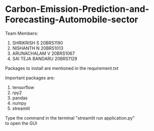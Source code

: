 # Carbon-Emission-Prediction-and-Forecasting-Automobile-sector


Team Members:
1. SHRIKRISH S 20BRS1190
2. NISHANTH N 20BRS1013
3. ARUNACHALAM V 20BRS1067
4. SAI TEJA BANDARU 20BRS1129

Packages to install are mentioned in the requirement.txt

Important packages are: 
1. tensorflow
2. rpy2
3. pandas
4. numpy
5. streamlit


Type the command in the terminal "streamlit run application.py" to open the GUI
